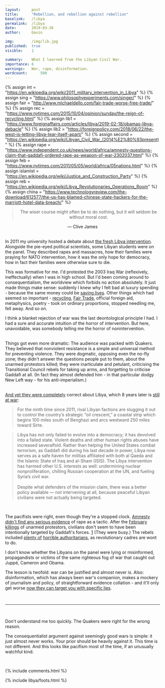 ```yaml
---
layout:     post
title:      "Rebellion, and rebellion against rebellion"
baselink:   /libya
permalink:  /libya
date:       2019-03-26
author:     Gavin

img:        /img/lib.jpg
published:  true
visible:    1

summary:    What I learned from the Libyan Civil War.
importance: 6
warnings:	War, rape, disinformation.
wordcount:      500
---
```


{%	assign int = "https://en.wikipedia.org/wiki/2011_military_intervention_in_Libya"		%}
{%	assign sing = "https://www.philosophyexperiments.com/singer/"		%}
{%	assign fair = "http://www.michaeldello.com/fair-trade-worse-free-trade/"		%}
{%	assign rec = "https://www.nytimes.com/2015/10/04/opinion/sunday/the-reign-of-recycling.html"		%}
{%	assign lib1 = "https://www.foreignaffairs.com/articles/libya/2019-02-18/obamas-libya-debacle"		%}
{%	assign lib2 = "https://foreignpolicy.com/2018/06/22/the-west-is-letting-libya-tear-itself-apart/"	%}
{%	assign second = "https://en.wikipedia.org/wiki/Libyan_Civil_War_(2014%E2%80%93present)"		%}
{%	assign rape = "https://www.independent.co.uk/news/world/africa/amnesty-questions-claim-that-gaddafi-ordered-rape-as-weapon-of-war-2302037.html"		%}
{%	assign feb = "https://www.nytimes.com/2011/05/05/world/africa/05nations.html"		%}
{%	assign islamist = "https://en.wikipedia.org/wiki/Justice_and_Construction_Party"		%}
{%	assign reb = "https://en.wikipedia.org/wiki/Libya_Revolutionaries_Operations_Room"		%}
{%	assign china = "https://www.technologyreview.com/the-download/612577/the-us-has-blamed-chinese-state-hackers-for-the-marriott-hotel-data-breach/"		%}


<center>
	<blockquote>The wiser course might often be to do nothing, but it will seldom be without moral cost. </blockquote>
	― Clive James 
</center><br>

In 2011 my university hosted a debate about <a href="{{int}}">the fresh Libya intervention</a>. Alongside the pie-eyed political scientists, some Libyan students were on the panel. They described rapes and massacres, how their families were praying for NATO intervention, how it was the only hope for democracy, how in fact their families were otherwise sure to die.

This was formative for me. I'd protested the 2003 Iraq War (reflexively, ineffectually) when I was in high school. But I'd been coming around to consequentialism, the worldview which forbids no action absolutely. It just made things make sense: suddenly I knew why I felt bad at luxury spending - because the same money could be <a href="{{sing}}">saving lives</a>. Other things which had seemed so important - <a href="{{rec}}">recycling</a>, <a href="{{fair}}">Fair Trade</a>, official foreign aid, metaphysics, poetry - took on ordinary proportions, stopped needling me, fell away. And so on. 

I think a blanket rejection of war was the last deontological principle I had. I had a sure and accurate intuition of the horror of intervention. But here, unavoidable, was somebody telling me the horror of nonintervention.<br><br>

Things got even more dramatic: The audience was packed with Quakers. They believed that nonviolent resistance is a simple and universal method for preventing violence. They were dogmatic, opposing even the no-fly zone; they didn't answer the questions people put to them, about the unarmed protestors killed; they were inarticulate and petulant, criticising the Transitional Council rebels for taking up arms, and forgetting to criticise Gaddafi at all. (In fact they almost defended him - in that particular dodgy New Left way - for his anti-imperialism.) <br><br>

<a href="{{lib1}}">And yet they were completely</a> correct about Libya, which 8 years later is <a href="{{second}}">still at war</a>:

> For the ninth time since 2011, rival Libyan factions are slugging it out to control the country’s strategic “oil crescent,” a coastal strip which begins 100 miles south of Benghazi and arcs westward 250 miles toward Sirte. 

> Libya has not only failed to evolve into a democracy; it has devolved into a failed state. Violent deaths and other human rights abuses have increased severalfold. Rather than helping the United States combat terrorism, as Gaddafi did during his last decade in power, Libya now serves as a safe haven for militias affiliated with both al Qaeda and the Islamic State of Iraq and al-Sham (ISIS). The Libya intervention has harmed other U.S. interests as well: undermining nuclear nonproliferation, chilling Russian cooperation at the UN, and fueling Syria’s civil war. <br><br>Despite what defenders of the mission claim, there was a better policy available — not intervening at all, because peaceful Libyan civilians were not actually being targeted.

<br>

The pacifists were right, even though they're a stopped clock. <a href="{{rape}}">Amnesty didn't find any serious evidence</a> of rape as a tactic. After the <a href="{{feb}}">February killings</a> of unarmed protestors, civilians don't seem to have been intentionally targeted by Gaddafi's forces. <a href="#fn:1" id="fnref:1">1</a> (They were busy.) The rebels included <a href="{{reb}}">plenty of</a> <a href="{{islamist}}">horrible authoritarians</a>, as revolutionary cadres are wont to do.

I don't know whether the Libyans on the panel were lying or misinformed, propagandists or victims of the same righteous fog of war that caught out Juppé, Cameron and Obama.

The lesson is twofold: war can be justified and almost never is. Also: disinformation, which has always been war's companion, makes a mockery of journalism and policy, of straightforward evidence collation - and it'll only get worse <a href="{{china}}">now they can target you with specific lies</a>.

<br>

---

<br>

Don't understand me too quickly. The Quakers were right for the wrong reason.

The consequentialist argument against seemingly good wars is simple: it just almost never works. Your prior should be heavily against it. This time is not different. And this looks like pacifism most of the time, if an unusually watchful kind.

<br>

{%  include comments.html %}


{%  include libya/foots.html %}

